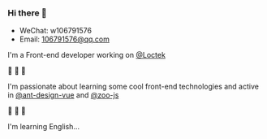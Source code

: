 ### Hi there 👋

- WeChat: w106791576
- Email:  106791576@qq.com

I'm a Front-end developer working on [@Loctek](https://www.loctek.com/products?c=22&a=1)

🌱 🌱 🌱

I'm passionate about learning some cool front-end technologies and active in [@ant-design-vue](https://github.com/vueComponent/ant-design-vue) and [@zoo-js](https://github.com/zoo-js/zoo)

🤔 🤔 🤔

I'm learning English...

